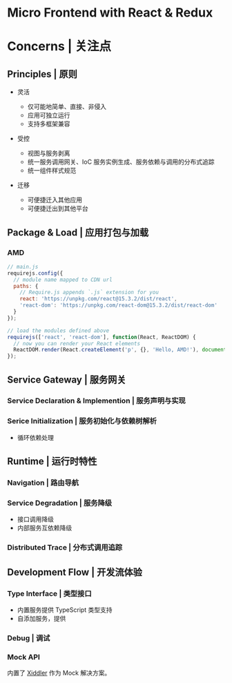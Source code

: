 # Micro Frontend with React & Redux

# Concerns | 关注点

## Principles | 原则

- 灵活

  - 仅可能地简单、直接、非侵入
  - 应用可独立运行
  - 支持多框架兼容

- 受控

  - 视图与服务剥离
  - 统一服务调用网关、IoC 服务实例生成、服务依赖与调用的分布式追踪
  - 统一组件样式规范

- 迁移

  - 可便捷迁入其他应用
  - 可便捷迁出到其他平台

## Package & Load | 应用打包与加载

### AMD

```js
// main.js
requirejs.config({
  // module name mapped to CDN url
  paths: {
    // Require.js appends `.js` extension for you
    react: 'https://unpkg.com/react@15.3.2/dist/react',
    'react-dom': 'https://unpkg.com/react-dom@15.3.2/dist/react-dom'
  }
});

// load the modules defined above
requirejs(['react', 'react-dom'], function(React, ReactDOM) {
  // now you can render your React elements
  ReactDOM.render(React.createElement('p', {}, 'Hello, AMD!'), document.getElementById('root'));
});
```

## Service Gateway | 服务网关

### Service Declaration & Implemention | 服务声明与实现

### Serice Initialization | 服务初始化与依赖树解析

- 循环依赖处理

## Runtime | 运行时特性

### Navigation | 路由导航

### Service Degradation | 服务降级

- 接口调用降级
- 内部服务互依赖降级

### Distributed Trace | 分布式调用追踪

## Development Flow | 开发流体验

### Type Interface | 类型接口

- 内置服务提供 TypeScript 类型支持
- 自添加服务，提供

### Debug | 调试

### Mock API

内置了 [Xiddler](https://github.com/wxyyxc1992/Pudding/tree/master/tools/xiddler) 作为 Mock 解决方案。
